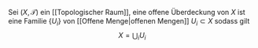Sei $(X, \mathcal T)$ ein [[Topologischer Raum]], eine offene Überdeckung von $X$ ist eine Familie $\{U_i\}$ von [[Offene Menge|offenen Mengen]] $U_i \subset X$ sodass gilt
$$X = \bigcup_iU_i$$